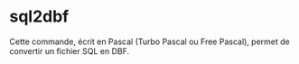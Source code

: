 # sql2dbf
Cette commande, écrit en Pascal (Turbo Pascal ou Free Pascal), permet de convertir un fichier SQL en DBF.
